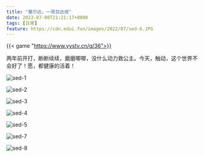```yaml
---
title: "塞尔达，一周目达成"
date: 2022-07-08T21:21:17+0800
tags: [日常]
feature: https://cdn.edui.fun/images/2022/07/sed-6.JPG
---
```


{{< game "https://www.yystv.cn/g/36">}}

两年前开打，断断续续，磨磨唧唧，没什么动力救公主。今天，触动，这个世界不会好了！愿，都健康的活着！

<!--more-->

![sed-1](https://cdn.edui.fun/images/2022/07/sed-1.JPG)

![sed-2](https://cdn.edui.fun/images/2022/07/sed-2.JPG)

![sed-3](https://cdn.edui.fun/images/2022/07/sed-3.JPG)

![sed-4](https://cdn.edui.fun/images/2022/07/sed-4.JPG)

![sed-5](https://cdn.edui.fun/images/2022/07/sed-5.JPG)

![sed-7](https://cdn.edui.fun/images/2022/07/sed-7.JPG)

![sed-8](https://cdn.edui.fun/images/2022/07/sed-8.JPG)
